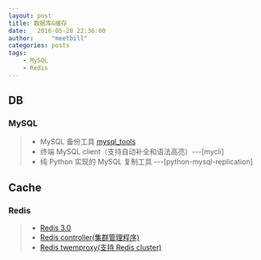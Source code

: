 ```yaml
---
layout: post
title: 数据库&缓存
date:   2016-05-28 22:36:00
author:     "meetbill"
categories: posts
tags:
    - MySQL
    - Redis
---
```


## DB

### MySQL

> * MySQL 备份工具 [mysql_tools](https://github.com/meetbill/mysql_tools)
> * 终端 MySQL client（支持自动补全和语法高亮）---[mycli]
> * 纯 Python 实现的 MySQL 复制工具 ---[python-mysql-replication]

## Cache

### Redis

> * [Redis 3.0](https://github.com/meetbill/redis)
> * [Redis controller(集群管理程序)](https://github.com/meetbill/cc)
> * [Redis twemproxy(支持 Redis cluster)](https://github.com/meetbill/r3proxy)
